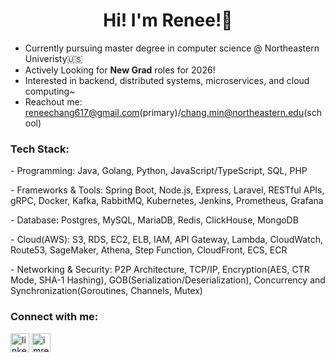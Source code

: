 <h1 align="center">
  Hi! I'm Renee!👋
<!-- <a href="https://git.io/typing-svg"><img src="https://readme-typing-svg.demolab.com?font=Fira+Code&size=25&pause=1000&width=435&lines=Hi!+I'm+Renee%F0%9F%91%8B;Welcome+to+my+Github~" alt="Typing SVG" /></a> -->
</h1>

- Currently pursuing master degree in computer science @ Northeastern Univeristy🇺🇸
- Actively Looking for **New Grad** roles for 2026!
- Interested in backend, distributed systems, microservices, and cloud computing~
- Reachout me: reneechang617@gmail.com(primary)/chang.min@northeastern.edu(school)

<h3 align="left">Tech Stack:</h3> 
<p align="left"> 
  - Programming: Java, Golang, Python, JavaScript/TypeScript, SQL, PHP
</p> 
<p align="left">  
  - Frameworks & Tools: Spring Boot, Node.js, Express, Laravel, RESTful APIs, gRPC, Docker, Kafka, RabbitMQ, Kubernetes, Jenkins, Prometheus, Grafana
</p> 
<p align="left"> 
  - Database: Postgres, MySQL, MariaDB, Redis, ClickHouse, MongoDB
</p> 
<p align="left"> 
  - Cloud(AWS): S3, RDS, EC2, ELB, IAM, API Gateway, Lambda, CloudWatch, Route53, SageMaker, Athena, Step Function, CloudFront, ECS, ECR
</p>
<p align="left"> 
  - Networking & Security: P2P Architecture, TCP/IP, Encryption(AES, CTR Mode, SHA-1 Hashing), GOB(Serialization/Deserialization), Concurrency and Synchronization(Goroutines, Channels, Mutex)
</p>

<h3 align="left">Connect with me:</h3>
<p align="left">
<a href="https://www.linkedin.com/in/renee617/" target="blank"><img align="center" src="https://raw.githubusercontent.com/rahuldkjain/github-profile-readme-generator/master/src/images/icons/Social/linked-in-alt.svg" alt="linkedin.com/in/renee617/" height="30" width="30" /></a>
<a href="https://www.instagram.com/imrenee_0617/" target="blank"><img align="center" src="https://raw.githubusercontent.com/rahuldkjain/github-profile-readme-generator/master/src/images/icons/Social/instagram.svg" alt="imrenee_0617" height="30" width="30" /></a>
</p>

<!---
Reneechang17/Reneechang17 is a ✨ special ✨ repository because its `README.md` (this file) appears on your GitHub profile.
You can click the Preview link to take a look at your changes.
--->
